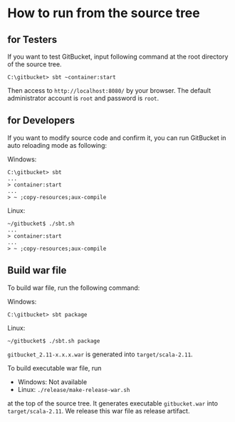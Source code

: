 How to run from the source tree
========

for Testers
--------

If you want to test GitBucket, input following command at the root directory of the source tree.

```
C:\gitbucket> sbt ~container:start
```

Then access to `http://localhost:8080/` by your browser. The default administrator account is `root` and password is `root`.

for Developers
--------
If you want to modify source code and confirm it, you can run GitBucket in auto reloading mode as following:

Windows:

```
C:\gitbucket> sbt
...
> container:start
...
> ~ ;copy-resources;aux-compile
```

Linux:

```
~/gitbucket$ ./sbt.sh
...
> container:start
...
> ~ ;copy-resources;aux-compile
```

Build war file
--------

To build war file, run the following command:

Windows:

```
C:\gitbucket> sbt package
```

Linux:

```
~/gitbucket$ ./sbt.sh package
```

`gitbucket_2.11-x.x.x.war` is generated into `target/scala-2.11`.

To build executable war file, run

*  Windows: Not available
*  Linux: `./release/make-release-war.sh`

at the top of the source tree. It generates executable `gitbucket.war` into `target/scala-2.11`. We release this war file as release artifact.
